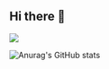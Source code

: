 ## Hi there 👋
![](https://komarev.com/ghpvc/?username=Akirasz)

![Anurag's GitHub stats](https://github-readme-stats.vercel.app/api?username=Akirasz&show_icons=true&theme=dark)



<!--
**Akirasz/Akirasz** is a ✨ _special_ ✨ repository because its `README.md` (this file) appears on your GitHub profile.

Here are some ideas to get you started:

- 🔭 I’m currently working on ...
- 🌱 I’m currently learning ...
- 👯 I’m looking to collaborate on ...
- 🤔 I’m looking for help with ...
- 💬 Ask me about ...
- 📫 How to reach me: ...
- 😄 Pronouns: ...
- ⚡ Fun fact: ...
-->
